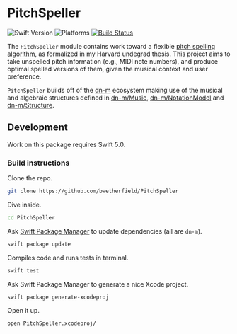 # PitchSpeller

![Swift Version](https://img.shields.io/badge/Swift-5.0-orange.svg)
![Platforms](https://img.shields.io/badge/platform-macOS-lightgrey.svg)
[![Build Status](https://travis-ci.org/bwetherfield/PitchSpeller.svg?branch=master)](https://travis-ci.org/bwetherfield/PitchSpeller)

The `PitchSpeller` module contains work toward a flexible [pitch spelling algorithm](https://github.com/dn-m/NotationModel/tree/master/Sources/SpelledPitch/PitchSpeller/Wetherfield), as formalized in my Harvard undegrad thesis. This project aims to take unspelled pitch information (e.g., MIDI note numbers), and produce optimal spelled versions of them, given the musical context and user preference.

`PitchSpeller` builds off of the [dn-m](https://github.com/dn-m/) ecosystem making use of the musical and algebraic structures defined in [dn-m/Music](https://github.com/dn-m/Music), [dn-m/NotationModel](https://github.com/dn-m/NotationModel) and [dn-m/Structure](https://github.com/dn-m/Structure).

## Development

Work on this package requires Swift 5.0.

### Build instructions

Clone the repo.

```Bash
git clone https://github.com/bwetherfield/PitchSpeller
```

Dive inside.

```Bash
cd PitchSpeller
```

Ask [Swift Package Manager](https://swift.org/package-manager/) to update dependencies (all are `dn-m`).

```Bash
swift package update
```

Compiles code and runs tests in terminal.

```Bash
swift test
```

Ask Swift Package Manager to generate a nice Xcode project.

```Bash
swift package generate-xcodeproj
```

Open it up.

```Bash
open PitchSpeller.xcodeproj/
```
